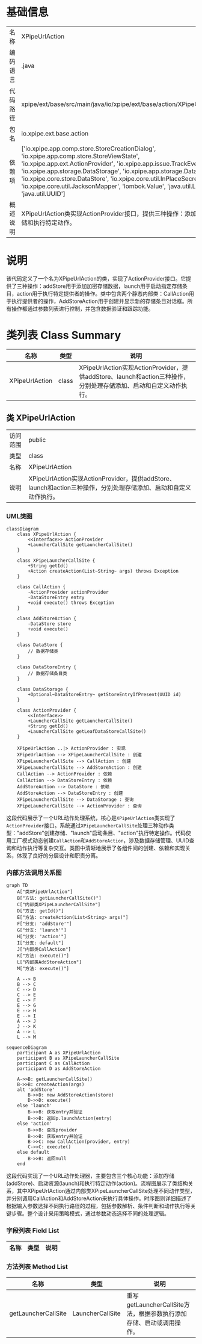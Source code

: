 # 基础信息

|      |      |
|------|------|
| 名称 | XPipeUrlAction |
| 编码语言 | .java |
| 代码路径 | xpipe/ext/base/src/main/java/io/xpipe/ext/base/action/XPipeUrlAction.java |
| 包名 | io.xpipe.ext.base.action |
| 依赖项 | ['io.xpipe.app.comp.store.StoreCreationDialog', 'io.xpipe.app.comp.store.StoreViewState', 'io.xpipe.app.ext.ActionProvider', 'io.xpipe.app.issue.TrackEvent', 'io.xpipe.app.storage.DataStorage', 'io.xpipe.app.storage.DataStoreEntry', 'io.xpipe.core.store.DataStore', 'io.xpipe.core.util.InPlaceSecretValue', 'io.xpipe.core.util.JacksonMapper', 'lombok.Value', 'java.util.List', 'java.util.UUID'] |
| 概述说明 | XPipeUrlAction类实现ActionProvider接口，提供三种操作：添加存储、启动存储和执行特定动作。 |

# 说明

该代码定义了一个名为XPipeUrlAction的类，实现了ActionProvider接口。它提供了三种操作：addStore用于添加加密存储数据，launch用于启动指定存储条目，action用于执行特定提供者的操作。类中包含两个静态内部类：CallAction用于执行提供者的操作，AddStoreAction用于创建并显示新的存储条目对话框。所有操作都通过参数列表进行控制，并包含数据验证和跟踪功能。

# 类列表 Class Summary

| 名称   | 类型  | 说明 |
|-------|------|-------------|
| XPipeUrlAction | class | XPipeUrlAction实现ActionProvider，提供addStore、launch和action三种操作，分别处理存储添加、启动和自定义动作执行。 |



## 类 XPipeUrlAction

|      |      |
|------|------|
| 访问范围 | public |
| 类型 | class |
| 名称 | XPipeUrlAction |
| 说明 | XPipeUrlAction实现ActionProvider，提供addStore、launch和action三种操作，分别处理存储添加、启动和自定义动作执行。 |


### UML类图

```mermaid
classDiagram
    class XPipeUrlAction {
        <<Interface>> ActionProvider
        +LauncherCallSite getLauncherCallSite()
    }

    class XPipeLauncherCallSite {
        +String getId()
        +Action createAction(List~String~ args) throws Exception
    }

    class CallAction {
        -ActionProvider actionProvider
        -DataStoreEntry entry
        +void execute() throws Exception
    }

    class AddStoreAction {
        -DataStore store
        +void execute()
    }

    class DataStore {
        // 数据存储类
    }

    class DataStoreEntry {
        // 数据存储条目类
    }

    class DataStorage {
        +Optional~DataStoreEntry~ getStoreEntryIfPresent(UUID id)
    }

    class ActionProvider {
        <<Interface>>
        +LauncherCallSite getLauncherCallSite()
        +String getId()
        +LauncherCallSite getLeafDataStoreCallSite()
    }

    XPipeUrlAction ..|> ActionProvider : 实现
    XPipeUrlAction --> XPipeLauncherCallSite : 创建
    XPipeLauncherCallSite --> CallAction : 创建
    XPipeLauncherCallSite --> AddStoreAction : 创建
    CallAction --> ActionProvider : 依赖
    CallAction --> DataStoreEntry : 依赖
    AddStoreAction --> DataStore : 依赖
    AddStoreAction --> DataStoreEntry : 创建
    XPipeLauncherCallSite --> DataStorage : 查询
    XPipeLauncherCallSite --> ActionProvider : 查询
```

这段代码展示了一个URL动作处理系统，核心是`XPipeUrlAction`类实现了`ActionProvider`接口。系统通过`XPipeLauncherCallSite`处理三种动作类型："addStore"创建存储、"launch"启动条目、"action"执行特定操作。代码使用工厂模式动态创建`CallAction`和`AddStoreAction`，涉及数据存储管理、UUID查询和动作执行等复杂交互。类图中清晰地展示了各组件间的创建、依赖和实现关系，体现了良好的分层设计和职责分离。


### 内部方法调用关系图

```mermaid
graph TD
    A["类XPipeUrlAction"]
    B["方法: getLauncherCallSite()"]
    C["内部类XPipeLauncherCallSite"]
    D["方法: getId()"]
    E["方法: createAction(List<String> args)"]
    F["分支: 'addStore'"]
    G["分支: 'launch'"]
    H["分支: 'action'"]
    I["分支: default"]
    J["内部类CallAction"]
    K["方法: execute()"]
    L["内部类AddStoreAction"]
    M["方法: execute()"]

    A --> B
    B --> C
    C --> D
    C --> E
    E --> F
    E --> G
    E --> H
    E --> I
    A --> J
    J --> K
    A --> L
    L --> M
```

```mermaid
sequenceDiagram
    participant A as XPipeUrlAction
    participant B as XPipeLauncherCallSite
    participant C as CallAction
    participant D as AddStoreAction

    A->>B: getLauncherCallSite()
    B->>B: createAction(args)
    alt 'addStore'
        B->>D: new AddStoreAction(store)
        D->>D: execute()
    else 'launch'
        B->>B: 获取entry并验证
        B->>B: 返回p.launchAction(entry)
    else 'action'
        B->>B: 查找provider
        B->>B: 获取entry并验证
        B->>C: new CallAction(provider, entry)
        C->>C: execute()
    else default
        B->>B: 返回null
    end
```

这段代码实现了一个URL动作处理器，主要包含三个核心功能：添加存储(addStore)、启动资源(launch)和执行特定动作(action)。流程图展示了类结构关系，其中XPipeUrlAction通过内部类XPipeLauncherCallSite处理不同动作类型，并分别调用CallAction和AddStoreAction来执行具体操作。时序图则详细描述了根据输入参数选择不同执行路径的过程，包括参数解析、条件判断和动作执行等关键步骤。整个设计采用策略模式，通过参数动态选择不同的处理逻辑。

### 字段列表 Field List

| 名称  | 类型  | 说明 |
|-------|-------|------|

### 方法列表 Method List

| 名称  | 类型  | 说明 |
|-------|-------|------|
| getLauncherCallSite | LauncherCallSite | 重写getLauncherCallSite方法，根据参数执行添加存储、启动或调用操作。 |




